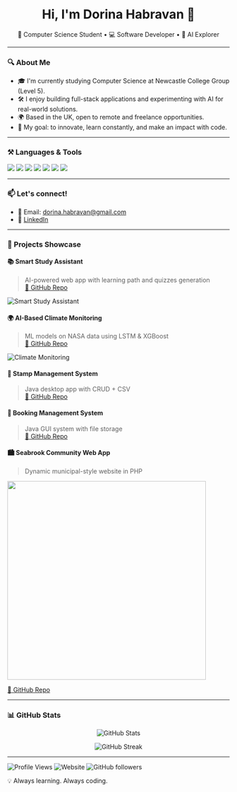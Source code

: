 <!-- Header -->
<h1 align="center">Hi, I'm Dorina Habravan 👋</h1>
<p align="center">
🌟 Computer Science Student • 💻 Software Developer • 🤖 AI Explorer
</p>

---

### 🔍 About Me

- 🎓 I'm currently studying Computer Science at Newcastle College Group (Level 5).
- 🛠️ I enjoy building full-stack applications and experimenting with AI for real-world solutions.
- 🌍 Based in the UK, open to remote and freelance opportunities.
- 🚀 My goal: to innovate, learn constantly, and make an impact with code.

---

### ⚒️ Languages & Tools

<p align="left">
  <img src="https://img.shields.io/badge/Java-ED8B00?style=for-the-badge&logo=java&logoColor=white"/>
  <img src="https://img.shields.io/badge/Python-3776AB?style=for-the-badge&logo=python&logoColor=white"/>
  <img src="https://img.shields.io/badge/React-20232A?style=for-the-badge&logo=react&logoColor=61DAFB"/>
  <img src="https://img.shields.io/badge/MySQL-00758F?style=for-the-badge&logo=mysql&logoColor=white"/>
  <img src="https://img.shields.io/badge/PHP-777BB4?style=for-the-badge&logo=php&logoColor=white"/>
  <img src="https://img.shields.io/badge/HTML5-E34F26?style=for-the-badge&logo=html5&logoColor=white"/>
  <img src="https://img.shields.io/badge/CSS3-1572B6?style=for-the-badge&logo=css3&logoColor=white"/>
</p>

---



### 📫 Let's connect!
- 📧 Email: dorina.habravan@gmail.com
- 🔗 [LinkedIn](https://linkedin.com/in/dorina-habravan-663710198)



---
 ### 🧠 Projects Showcase

#### 📚 Smart Study Assistant
> AI-powered web app with learning path and quizzes generation  
[🔗 GitHub Repo](https://github.com/dorinahabravan/Smart-Study-Assistant-App)

![Smart Study Assistant](https://raw.githubusercontent.com/dorinahabravan/Smart-Study-Assistant-App/main/assets/cover.jpg)

#### 🌍 AI-Based Climate Monitoring
> ML models on NASA data using LSTM & XGBoost  
[🔗 GitHub Repo](https://github.com/dorinahabravan/climate-ai-remote-sensing)

![Climate Monitoring](https://raw.githubusercontent.com/dorinahabravan/climate-ai-remote-sensing/main/assets/cover.jpg)

#### 📮 Stamp Management System
> Java desktop app with CRUD + CSV  
[🔗 GitHub Repo](https://github.com/dorinahabravan/stamp_management_system)

#### 📅 Booking Management System
> Java GUI system with file storage  
[🔗 GitHub Repo](https://github.com/dorinahabravan/bookingmanagementsystem)

#### 🏙️ Seabrook Community Web App
> Dynamic municipal-style website in PHP

<img src="https://github.com/user-attachments/assets/d3773b71-42d4-478f-9b5e-9a88083b50ed" width="450"/>

[🔗 GitHub Repo](https://github.com/dorinahabravan/seabrookcommunity)

---

### 📊 GitHub Stats

<p align="center">
  <img src="https://github-readme-stats.vercel.app/api?username=dorinahabravan&show_icons=true&theme=radical" alt="GitHub Stats"/>
</p>

<p align="center">
  <img src="https://github-readme-streak-stats.herokuapp.com/?user=dorinahabravan&theme=radical" alt="GitHub Streak"/>
</p>

---
![Profile Views](https://komarev.com/ghpvc/?username=dorinahabravan&color=blue)
![Website](https://img.shields.io/badge/Portfolio-Live-blue)
![GitHub followers](https://img.shields.io/github/followers/dorinahabravan?label=Follow&style=social)

💡 Always learning. Always coding.

